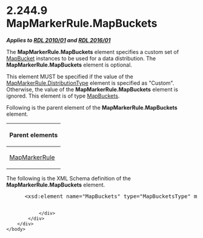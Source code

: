 <html dir="LTR" xmlns:mshelp="http://msdn.microsoft.com/mshelp" xmlns:ddue="http://ddue.schemas.microsoft.com/authoring/2003/5" xmlns:xlink="http://www.w3.org/1999/xlink" xmlns:tool="http://www.microsoft.com/tooltip">
    <head>
        <meta http-equiv="Content-Type" content="text/html; CHARSET=utf-8"></meta>
        <meta name="save" content="history"></meta>
        <title>2.244.9 MapMarkerRule.MapBuckets</title>
        <xml>
            <mshelp:toctitle title="2.244.9 MapMarkerRule.MapBuckets"></mshelp:toctitle>
            <mshelp:rltitle title="[MS-RDL]: MapMarkerRule.MapBuckets"></mshelp:rltitle>
            <mshelp:keyword index="A" term="c65e400c-ea10-4670-92cf-ee444ffbeee6"></mshelp:keyword>
            <mshelp:attr name="DCSext.ContentType" value="open specification"></mshelp:attr>
            <mshelp:attr name="AssetID" value="c65e400c-ea10-4670-92cf-ee444ffbeee6"></mshelp:attr>
            <mshelp:attr name="TopicType" value="kbRef"></mshelp:attr>
            <mshelp:attr name="DCSext.Title" value="[MS-RDL]: MapMarkerRule.MapBuckets" />
        </xml>
    </head>
    <body>
        <div id="header">
            <h1 class="heading">2.244.9 MapMarkerRule.MapBuckets</h1>
        </div>
        <div id="mainSection">
            <div id="mainBody">
                <div id="allHistory" class="saveHistory"></div>
                <div id="sectionSection0" class="section" name="collapseableSection">
                    

<p><b><i>Applies to </i></b><a href="3428e690-a348-4ec7-8a6a-8efb42d2cdee.html"><b><i>RDL 2010/01</i></b></a><b><i>
and </i></b><a href="52ce3983-2bfc-4e72-9359-42aaf5fe4509.html"><b><i>RDL 2016/01</i></b></a></p>

<p>The <b>MapMarkerRule.MapBuckets</b> element specifies a
custom set of <a href="ef18140f-3267-4bb8-9df6-0fe220aabcdb.html">MapBucket</a>
instances to be used for a data distribution. The <b>MapMarkerRule.MapBuckets</b>
element is optional. </p>

<p>This element MUST be specified if the value of the <a href="b9bcd0f9-9f84-4827-b079-09cf6795e44b.html">MapMarkerRule.DistributionType</a>
element is specified as &quot;Custom&quot;. Otherwise, the value of the <b>MapMarkerRule.MapBuckets</b>
element is ignored. This element is of type <a href="95175148-e772-42ef-8c4d-c5a8a7135124.html">MapBuckets</a>.</p>

<p>Following is the parent element of the <b>MapMarkerRule.MapBuckets</b>
element.</p>

<table>
 <thead>
  <tr>
   <th>
   <p>Parent elements</p>
   </th>
  </tr>
 </thead>
 <tr>
  <td>
  <p><a href="b7f81f81-be65-4bc2-8571-213ed55f2a92.html">MapMarkerRule</a></p>
  </td>
 </tr>
</table>

<p>The following is the XML Schema definition of the <b>MapMarkerRule.MapBuckets</b>
element.</p>

<dl>
<dd>
<div><pre> &lt;xsd:element name=&quot;MapBuckets&quot; type=&quot;MapBucketsType&quot; minOccurs=&quot;0&quot; /&gt;
  
</pre></div>
</dd></dl>


                </div>
            </div>
        </div>
    </body>
</html>